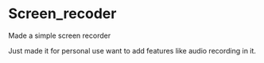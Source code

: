 # Screen_recoder
Made a simple screen recorder

Just made it for personal use want to add features like audio recording in it.
